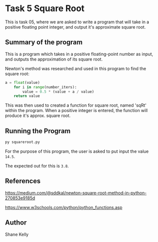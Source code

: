 # Task 5 Square Root 

This is task 05, where we are asked to write a program that will take in a positive floating point integer, and output it's approximate square root.  
 

## Summary of the program

This is a program which takes in a positive floating-point number as input, and outputs the approximation of its square root.

Newton's method was researched and used in this program to find the square root: 
```python
a = float(value)  
    for i in range(number_iters):
        value = 0.5 * (value + a / value)
    return value  
```

This was then used to created a function for square root, named 'sqRt' within the program. When a positive integer is entered, the function will produce it's approx. square root.


## Running the Program 
```python
py squareroot.py
```
For the purpose of this program, the user is asked to put input the value ```14.5```.

The expected out for this is ```3.8```.




## References
https://medium.com/@sddkal/newton-square-root-method-in-python-270853e9185d

https://www.w3schools.com/python/python_functions.asp
## Author
Shane Kelly 
